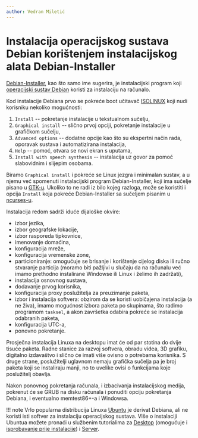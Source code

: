 ```yaml
---
author: Vedran Miletić
---
```


# Instalacija operacijskog sustava Debian korištenjem instalacijskog alata Debian-Installer

[Debian-Installer](https://www.debian.org/devel/debian-installer/), kao što samo ime sugerira, je instalacijski program koji [operacijski sustav Debian](https://www.debian.org/) koristi za instalaciju na računalo.

Kod instalacije Debiana prvo se pokreće boot učitavač [ISOLINUX](https://wiki.syslinux.org/wiki/index.php?title=ISOLINUX) koji nudi korisniku nekoliko mogućnosti:

1. `Install` -- pokretanje instalacije u tekstualnom sučelju,
1. `Graphical install` -- slično prvoj opciji, pokretanje instalacije u grafičkom sučelju,
1. `Advanced options` -- dodatne opcije kao što su ekspertni način rada, oporavak sustava i automatizirana instalacija,
1. `Help` -- pomoć, otvara se novi ekran s uputama,
1. `Install with speech synthesis` -- instalacija uz govor za pomoć slabovidnim i slijepim osobama.

Biramo `Graphical install` i pokreće se Linux jezgra i minimalan sustav, a u njemu već spomenuti instalacijski program Debian-Installer, koji ima sučelje pisano u [GTK-u](https://www.gtk.org/). Ukoliko to ne radi iz bilo kojeg razloga, može se koristiti i opcija `Install` koja pokreće Debian-Installer sa sučeljem pisanim u [ncurses-u](https://www.gnu.org/software/ncurses/ncurses.html).

Instalacija redom sadrži iduće dijaloške okvire:

- izbor jezika,
- izbor geografske lokacije,
- izbor rasporeda tipkovnice,
- imenovanje domaćina,
- konfiguracija mreže,
- konfiguracija vremenske zone,
- particioniranje: omogućuje se brisanje i korištenje cijelog diska ili ručno stvaranje particija (moramo biti pažljivi u slučaju da na računalu već imamo prethodno instalirane Windowse ili Linux i želimo ih zadržati),
- instalacija osnovnog sustava,
- dodavanje prvog korisnika,
- konfiguracija proxy poslužitelja za preuzimanje paketa,
- izbor i instalacija softvera: obzirom da se koristi uobičajena instalacija (a ne živa), imamo mogućnost izbora paketa po skupinama, što radimo programom `tasksel`, a akon završetka odabira pokreće se instalacija odabranih paketa,
- konfiguracija UTC-a,
- ponovno pokretanje.

Prosječna instalacija Linuxa na desktopu imat će od par stotina do dvije tisuće paketa. Radne stanice za razvoj softvera, obradu videa, 3D grafiku, digitalno izdavaštvo i slično će imati više ovisno o potrebama korisnika. S druge strane, poslužitelji uglavnom nemaju grafička sučelja pa je broj paketa koji se instaliraju manji, no to uvelike ovisi o funkcijama koje poslužitelj obavlja.

Nakon ponovnog pokretanja računala, i izbacivanja instalacijskog medija, pokrenut će se GRUB na disku računala i ponuditi opciju pokretanja Debiana, i eventualno memtest86+-a i Windowsa.

!!! note
    Vrlo popularna distribucija Linuxa [Ubuntu](https://ubuntu.com/) je derivat Debiana, ali ne koristi isti softver za instalaciju operacijskog sustava. Više o instalaciji Ubuntua možete pronaći u službenim tutorialima za [Desktop](https://ubuntu.com/tutorials/install-ubuntu-desktop) (omogućuje i [isprobavanje prije instalacije](https://ubuntu.com/tutorials/try-ubuntu-before-you-install)) i [Server](https://ubuntu.com/tutorials/install-ubuntu-server).
